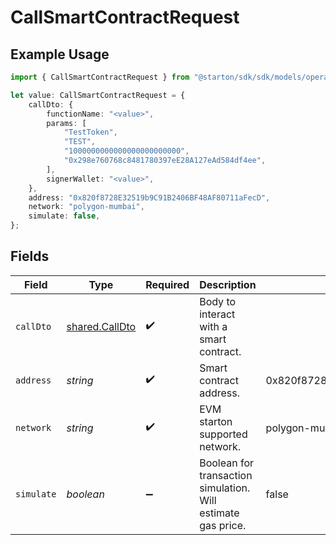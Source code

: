 # CallSmartContractRequest

## Example Usage

```typescript
import { CallSmartContractRequest } from "@starton/sdk/sdk/models/operations";

let value: CallSmartContractRequest = {
    callDto: {
        functionName: "<value>",
        params: [
            "TestToken",
            "TEST",
            "1000000000000000000000000",
            "0x298e760768c8481780397eE28A127eAd584df4ee",
        ],
        signerWallet: "<value>",
    },
    address: "0x820f8728E32519b9C91B2406BF48AF80711aFecD",
    network: "polygon-mumbai",
    simulate: false,
};
```

## Fields

| Field                                                        | Type                                                         | Required                                                     | Description                                                  | Example                                                      |
| ------------------------------------------------------------ | ------------------------------------------------------------ | ------------------------------------------------------------ | ------------------------------------------------------------ | ------------------------------------------------------------ |
| `callDto`                                                    | [shared.CallDto](../../../sdk/models/shared/calldto.md)      | :heavy_check_mark:                                           | Body to interact with a smart contract.                      |                                                              |
| `address`                                                    | *string*                                                     | :heavy_check_mark:                                           | Smart contract address.                                      | 0x820f8728E32519b9C91B2406BF48AF80711aFecD                   |
| `network`                                                    | *string*                                                     | :heavy_check_mark:                                           | EVM starton supported network.                               | polygon-mumbai                                               |
| `simulate`                                                   | *boolean*                                                    | :heavy_minus_sign:                                           | Boolean for transaction simulation. Will estimate gas price. | false                                                        |